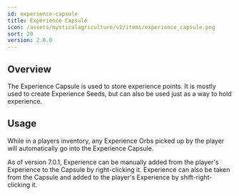 ```yaml
---
id: experience-capsule
title: Experience Capsule
icon: /assets/mysticalagriculture/v2/items/experience_capsule.png
sort: 20
version: 2.0.0
---
```


## Overview

The Experience Capsule is used to store experience points. It is mostly used to create Experience Seeds, but can also be used just as a way to hold experience.

## Usage

While in a players inventory, any Experience Orbs picked up by the player will automatically go into the Experience Capsule. 

As of version 7.0.1, Experience can be manually added from the player's Experience to the Capsule by right-clicking it. Experience can also be taken from the Capsule and added to the player's Experience by shift-right-clicking it.
